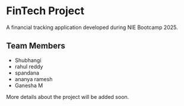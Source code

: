 # FinTech Project

A financial tracking application developed during NIE Bootcamp 2025.

## Team Members

* Shubhangi
* rahul reddy
* spandana
* ananya ramesh
* Ganesha M 



More details about the project will be added soon.

